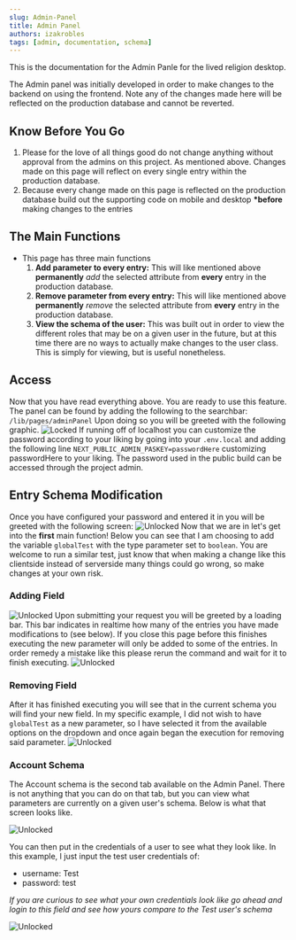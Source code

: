 ```yaml
---
slug: Admin-Panel
title: Admin Panel
authors: izakrobles
tags: [admin, documentation, schema]
---
```


This is the documentation for the Admin Panle for the lived religion desktop.

The Admin panel was initially developed in order to make changes to the backend on using the frontend. Note any of the changes made here will be reflected on the production database and cannot be reverted.

## Know Before You Go

1. Please for the love of all things good do not change anything without approval from the admins on this project. As mentioned above. Changes made on this page will reflect on every single entry within the production database.
1. Because every change made on this page is reflected on the production database build out the supporting code on mobile and desktop **\*before** making changes to the entries

## The Main Functions

- This page has three main functions
  1. **Add parameter to every entry:** This will like mentioned above **permanently** _add_ the selected attribute from **every** entry in the production database.
  1. **Remove parameter from every entry:** This will like mentioned above **permanently** _remove_ the selected attribute from **every** entry in the production database.
  1. **View the schema of the user:** This was built out in order to view the different roles that may be on a given user in the future, but at this time there are no ways to actually make changes to the user class. This is simply for viewing, but is useful nonetheless.

## Access

Now that you have read everything above. You are ready to use this feature. The panel can be found by adding the following to the searchbar:
`/lib/pages/adminPanel`
Upon doing so you will be greeted with the following graphic.
![Locked](/adminPanel/AdminPanelLocked.png)
If running off of localhost you can customize the password according to your liking by going into your `.env.local` and adding the following line
`NEXT_PUBLIC_ADMIN_PASKEY=passwordHere`
customizing passwordHere to your liking. The password used in the public build can be accessed through the project admin.

## Entry Schema Modification

Once you have configured your password and entered it in you will be greeted with the following screen:
![Unlocked](/adminPanel/AdminPanelUnlocked.png)
Now that we are in let's get into the **first** main function!
Below you can see that I am choosing to add the variable `globalTest` with the type parameter set to `boolean`. You are welcome to run a similar test, just know that when making a change like this clientside instead of serverside many things could go wrong, so make changes at your own risk.

### Adding Field

![Unlocked](/adminPanel/AdminPanelGlobalTestBoolean.png)
Upon submitting your request you will be greeted by a loading bar. This bar indicates in realtime how many of the entries you have made modifications to (see below). If you close this page before this finishes executing the new parameter will only be added to some of the entries. In order remedy a mistake like this please rerun the command and wait for it to finish executing.
![Unlocked](/adminPanel/AdminPanelGlobalTestBooleanLoading.png)

### Removing Field

After it has finished executing you will see that in the current schema you will find your new field. In my specific example, I did not wish to have `globalTest` as a new parameter, so I have selected it from the available options on the dropdown and once again began the execution for removing said parameter.
![Unlocked](/adminPanel/AdminPanelGlobalTestBooleanRemoveLoading.png)

### Account Schema

The Account schema is the second tab available on the Admin Panel. There is not anything that you can do on that tab, but you can view what parameters are currently on a given user's schema. Below is what that screen looks like.

![Unlocked](/adminPanel/AdminPanelLoginLocked.png)

You can then put in the credentials of a user to see what they look like. In this example, I just input the test user credentials of:
- username: Test
- password: test

_If you are curious to see what your own credentials look like go ahead and login to this field and see how yours compare to the Test user's schema_

![Unlocked](/adminPanel/AdminPanelLoginUnlocked.png)

